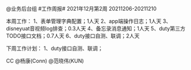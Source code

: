 @业务后台组 #工作周报#
2021年12月第2周 20211206-20211210

本周工作：
1、表单管理字典配置；1人天
2、app端操作日志；1人天
3、disneyuat音视频log排查；0.3人天
4、备忘录消息通知；1人天
5、duty第三方TODO接口文档；0.7人天
6、duty接口自测、联调；2人天

下周工作计划：
1、duty接口自测、联调；

CC @杨康(Conn) @范晓伟(KUN)